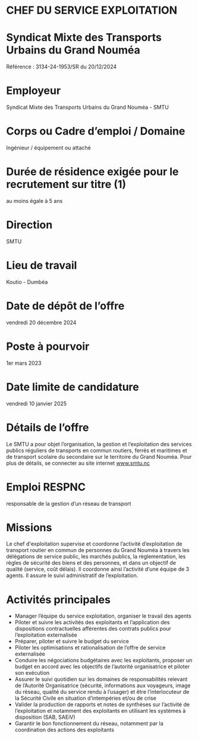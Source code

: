 # CHEF DU SERVICE EXPLOITATION

# Syndicat Mixte des Transports Urbains du Grand Nouméa

Référence : 3134-24-1953/SR du 20/12/2024

# Employeur

Syndicat Mixte des Transports Urbains du Grand Nouméa - SMTU

# Corps ou Cadre d’emploi / Domaine

Ingénieur / équipement ou attaché

# Durée de résidence exigée pour le recrutement sur titre (1)

au moins égale à 5 ans

# Direction

SMTU

# Lieu de travail

Koutio - Dumbéa

# Date de dépôt de l’offre

vendredi 20 décembre 2024

# Poste à pourvoir

1er mars 2023

# Date limite de candidature

vendredi 10 janvier 2025

# Détails de l’offre

Le SMTU a pour objet l’organisation, la gestion et l’exploitation des services publics réguliers de transports en commun routiers, ferrés et maritimes et de transport scolaire du secondaire sur le territoire du Grand Nouméa. Pour plus de détails, se connecter au site internet www.smtu.nc

# Emploi RESPNC

responsable de la gestion d’un réseau de transport

# Missions

Le chef d'exploitation supervise et coordonne l’activité d’exploitation de transport routier en commun de personnes du Grand Nouméa à travers les délégations de service public, les marchés publics, la règlementation, les règles de sécurité des biens et des personnes, et dans un objectif de qualité (service, coût délais). Il coordonne ainsi l’activité d’une équipe de 3 agents. Il assure le suivi administratif de l’exploitation.

# Activités principales

- Manager l’équipe du service exploitation, organiser le travail des agents
- Piloter et suivre les activités des exploitants et l’application des dispositions contractuelles afférentes des contrats publics pour l’exploitation externalisée
- Préparer, piloter et suivre le budget du service
- Piloter les optimisations et rationalisation de l’offre de service externalisée
- Conduire les négociations budgétaires avec les exploitants, proposer un budget en accord avec les objectifs de l’autorité organisatrice et piloter son exécution
- Assurer le suivi quotidien sur les domaines de responsabilités relevant de l’Autorité Organisatrice (sécurité, informations aux voyageurs, image du réseau, qualité du service rendu à l’usager) et être l’interlocuteur de la Sécurité Civile en situation d’intempéries et/ou de crise
- Valider la production de rapports et notes de synthèses sur l’activité de l’exploitation et notamment des exploitants en utilisant les systèmes à disposition (SAB, SAEiV)
- Garantir le bon fonctionnement du réseau, notamment par la coordination des actions des exploitants